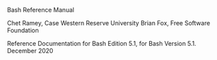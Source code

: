 

Bash Reference Manual

Chet Ramey, Case Western Reserve University Brian Fox, Free Software Foundation

Reference Documentation for Bash Edition 5.1, for Bash Version 5.1. December 2020